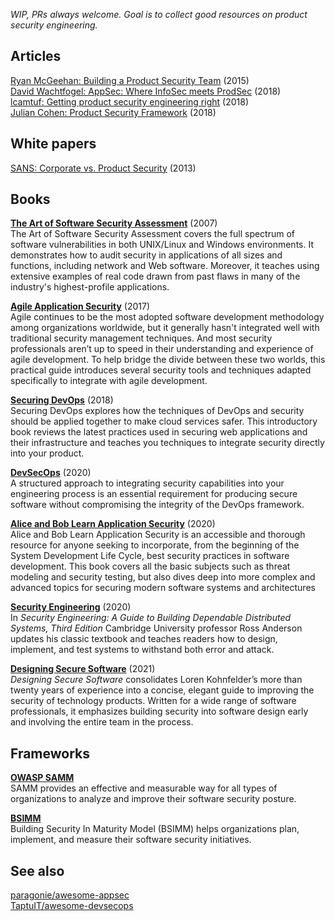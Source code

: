 *WIP, PRs always welcome. Goal is to collect good resources on product security engineering.*

## Articles

[Ryan McGeehan: Building a Product Security Team](https://medium.com/starting-up-security/starting-up-security-85382451ae2e) (2015)  
[David Wachtfogel: AppSec: Where InfoSec meets ProdSec](https://www.linkedin.com/pulse/appsec-where-infosec-meets-prodsec-david-wachtfogel/) (2018)  
[lcamtuf: Getting product security engineering right](https://lcamtuf.blogspot.com/2018/02/getting-product-security-engineering.html) (2018)  
[Julian Cohen: Product Security Framework](https://hockeyinjune.medium.com/product-security-14127b5838ba) (2018) 

## White papers

[SANS: Corporate vs. Product Security](https://www.sans.org/white-papers/34237/) (2013)  


## Books

[**The Art of Software Security Assessment**](https://www.pearson.com/us/higher-education/program/Dowd-Art-of-Software-Security-Assessment-The-Identifying-and-Preventing-Software-Vulnerabilities/PGM306255.html) (2007)  
The Art of Software Security Assessment covers the full spectrum of software vulnerabilities in both UNIX/Linux and Windows environments. It demonstrates how to audit security in applications of all sizes and functions, including network and Web software. Moreover, it teaches using extensive examples of real code drawn from past flaws in many of the industry's highest-profile applications.

[**Agile Application Security**](https://www.oreilly.com/library/view/agile-application-security/9781491938836/) (2017)  
Agile continues to be the most adopted software development methodology among organizations worldwide, but it generally hasn't integrated well with traditional security management techniques. And most security professionals aren’t up to speed in their understanding and experience of agile development. To help bridge the divide between these two worlds, this practical guide introduces several security tools and techniques adapted specifically to integrate with agile development.

[**Securing DevOps**](https://www.manning.com/books/securing-devops) (2018)   
Securing DevOps explores how the techniques of DevOps and security should be applied together to make cloud services safer. This introductory book reviews the latest practices used in securing web applications and their infrastructure and teaches you techniques to integrate security directly into your product.

[**DevSecOps**](https://rethinkpress.com/books/devsecops/) (2020)  
A structured approach to integrating security capabilities into your engineering process is an essential requirement for producing secure software without compromising the integrity of the DevOps framework.  

[**Alice and Bob Learn Application Security**](https://www.wiley.com/en-se/Alice+and+Bob+Learn+Application+Security-p-9781119687405) (2020)   
Alice and Bob Learn Application Security is an accessible and thorough resource for anyone seeking to incorporate, from the beginning of the System Development Life Cycle, best security practices in software development. This book covers all the basic subjects such as threat modeling and security testing, but also dives deep into more complex and advanced topics for securing modern software systems and architectures

[**Security Engineering**](https://www.wiley.com/en-us/Security+Engineering%3A+A+Guide+to+Building+Dependable+Distributed+Systems%2C+3rd+Edition-p-9781119642817)  (2020)   
In *Security Engineering: A Guide to Building Dependable Distributed Systems, Third Edition* Cambridge University professor Ross Anderson updates his classic textbook and teaches readers how to design, implement, and test systems to withstand both error and attack.  

[**Designing Secure Software**](https://nostarch.com/designing-secure-software) (2021)   
*Designing Secure Software* consolidates Loren Kohnfelder’s more than twenty years of experience into a concise, elegant guide to improving the security of technology products. Written for a wide range of software professionals, it emphasizes building security into software design early and involving the entire team in the process.

## Frameworks

[**OWASP SAMM**](https://owaspsamm.org)  
SAMM provides an effective and measurable way for all types of organizations to analyze and improve their software security posture.

[**BSIMM**](https://www.bsimm.com)  
Building Security In Maturity Model (BSIMM) helps organizations plan, implement, and measure their software security initiatives. 


## See also
[paragonie/awesome-appsec](https://github.com/paragonie/awesome-appsec)  
[TaptuIT/awesome-devsecops](https://github.com/TaptuIT/awesome-devsecops)
